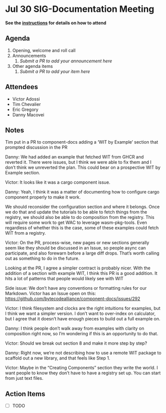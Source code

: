 # Jul 30 SIG-Documentation Meeting

**See the [instructions](../README.md) for details on how to attend**

## Agenda

1. Opening, welcome and roll call
1. Announcements
    1. _Submit a PR to add your announcement here_
1. Other agenda items
    1. _Submit a PR to add your item here_

## Attendees

* Victor Adossi
* Tim Chevalier
* Eric Gregory
* Danny Macovei

## Notes

Tim put in a PR to component-docs adding a ‘WIT by Example’ section that prompted discussion in the PR

Danny: We had added an example that fetched WIT from GHCR and reverted it. There were issues, but I think we were able to fix them and I don’t think we unreverted the plan. This could bear on a prospective WIT by Example section.

Victor: It looks like it was a cargo component issue. 

Danny: Yeah, I think it was a matter of documenting how to configure cargo component properly to make it work. 

We should reconsider the configuration section and where it belongs. Once we do that and update the tutorials to be able to fetch things from the registry, we should also be able to do composition from the registry. This will require some work to get WAC to leverage wasm-pkg-tools. Even regardless of whether this is the case, some of these examples could fetch WIT from a registry. 

Victor: On the PR, process-wise, new pages or new sections generally seem like they should be discussed in an Issue, so people async can participate, and also forewarn before a large diff drops. That’s worth calling out as something to do in the future.

Looking at the PR, I agree a simpler contract is probably nicer. With the addition of a section with example WIT, I think this PR is a good addition. It hits a lot of patterns that people would likely see with WIT

Side issue: We don’t have any conventions or formatting rules for our Markdown. Victor has an Issue open on this: https://github.com/bytecodealliance/component-docs/issues/292

Victor: I think filesystem and clocks are the right intuitions for examples, but I think we want a simpler version. I don’t want to over-index on calculator, but I agree that it doesn’t have enough pieces to build out a full example on.

Danny: I think people don’t walk away from examples with clarity on composition right now, so I’m wondering if this is an opportunity to do that.

Victor: Should we break out section 8 and make it more step by step?

Danny: Right now, we’re not describing how to use a remote WIT package to scaffold out a new library, and that feels like Step 1. 

Victor: Maybe in the “Creating Components” section they write the world. I want people to know they don’t have to have a registry set up. You can start from just text files. 

## Action Items

* [ ] TODO
